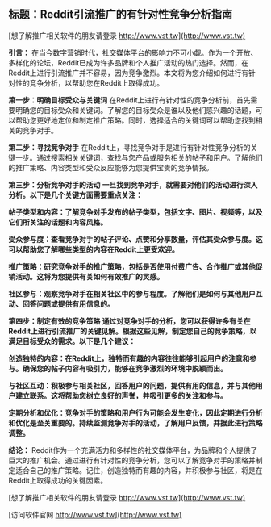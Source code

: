 ## **标题：Reddit引流推广的有针对性竞争分析指南**

[想了解推广相关软件的朋友请登录 http://www.vst.tw](http://www.vst.tw)

**引言：**
在当今数字营销时代，社交媒体平台的影响力不可小觑。作为一个开放、多样化的论坛，Reddit已成为许多品牌和个人推广活动的热门选择。然而，在Reddit上进行引流推广并不容易，因为竞争激烈。本文将为您介绍如何进行有针对性的竞争分析，以帮助您在Reddit上取得成功。

**第一步：明确目标受众与关键词**
在Reddit上进行有针对性的竞争分析前，首先需要明确您的目标受众和关键词。了解您的目标受众是谁以及他们感兴趣的话题，可以帮助您更好地定位和制定推广策略。同时，选择适合的关键词可以帮助您找到相关的竞争对手。

**第二步：寻找竞争对手**
在Reddit上，寻找竞争对手是进行有针对性竞争分析的关键一步。通过搜索相关关键词，查找与您产品或服务相关的帖子和用户。了解他们的推广策略、内容类型和受众反应能够为您提供宝贵的竞争情报。

**第三步：分析竞争对手的活动**
**一旦找到竞争对手，就需要对他们的活动进行深入分析。以下是几个关键方面需要重点关注：**

**帖子类型和内容：了解竞争对手发布的帖子类型，包括文字、图片、视频等，以及它们所关注的话题和内容风格。**

**受众参与度：查看竞争对手的帖子评论、点赞和分享数量，评估其受众参与度。这可以帮助您了解哪些类型的内容在Reddit上更受欢迎。**

**推广策略：研究竞争对手的推广策略，包括是否使用付费广告、合作推广或其他促销活动。这将为您提供有关如何有效推广的灵感。**

**社区参与：观察竞争对手在相关社区中的参与程度。了解他们是如何与其他用户互动、回答问题或提供有用信息的。**

**第四步：制定有效的竞争策略**
**通过对竞争对手的分析，您可以获得许多有关在Reddit上进行引流推广的关键见解。根据这些见解，制定您自己的竞争策略，以满足目标受众的需求。以下是几个建议：**

**创造独特的内容：在Reddit上，独特而有趣的内容往往能够引起用户的注意和参与。确保您的帖子内容有吸引力，能够在竞争激烈的环境中脱颖而出。**

**与社区互动：积极参与相关社区，回答用户的问题，提供有用的信息，并与其他用户建立联系。这将帮助您树立良好的声誉，并吸引更多的关注和参与。**

**定期分析和优化：竞争对手的策略和用户行为可能会发生变化，因此定期进行分析和优化是至关重要的。持续监测竞争对手的活动，了解用户反馈，并据此进行策略调整。**

**结论：**
Reddit作为一个充满活力和多样性的社交媒体平台，为品牌和个人提供了巨大的推广机会。通过进行有针对性的竞争分析，您可以了解竞争对手的策略并制定适合自己的推广策略。记住，创造独特而有趣的内容，并积极参与社区，将是在Reddit上取得成功的关键因素。

[想了解推广相关软件的朋友请登录 http://www.vst.tw](http://www.vst.tw)


[访问软件官网 http://www.vst.tw](http://www.vst.tw)

